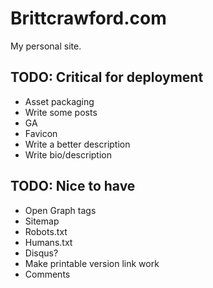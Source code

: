 # Brittcrawford.com

My personal site.

## TODO: Critical for deployment

* Asset packaging
* Write some posts
* GA
* Favicon
* Write a better description
* Write bio/description

## TODO: Nice to have

* Open Graph tags
* Sitemap
* Robots.txt
* Humans.txt
* Disqus?
* Make printable version link work
* Comments
